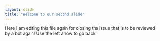 ```yaml
---
layout: slide
title: "Welcome to our second slide"
---
```

Here I am editing this file again for closing the issue that is to be reviewed by a bot again!
Use the left arrow to go back!
